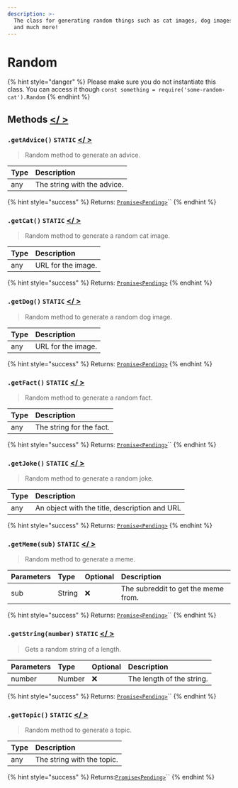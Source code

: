 ```yaml
---
description: >-
  The class for generating random things such as cat images, dog images, jokes
  and much more!
---
```


# Random

{% hint style="danger" %}
Please make sure you do not instantiate this class. You can access it though `const something = require('some-random-cat').Random`
{% endhint %}

##  Methods                                                                                                     [&lt;/ &gt;](https://github.com/Aktindo/some-random-cat/blob/main/src/Random.js)

### `.getAdvice()` `STATIC`                                                                                            [ &lt;/ &gt;](https://github.com/Aktindo/some-random-cat/blob/35cb1df940d8939da1c246cb1b68f1c06610242f/src/Random.js#L84)

> Random method to generate an advice.

| Type | Description |
| :--- | :--- |
| any | The string with the advice. |

{% hint style="success" %}
Returns: [`Promise<Pending>`](https://developer.mozilla.org/en-US/docs/Web/JavaScript/Reference/Global_Objects/Promise)\`\`
{% endhint %}

### `.getCat()` `STATIC`                                                                                                     [&lt;/ &gt;](https://github.com/Aktindo/some-random-cat/blob/35cb1df940d8939da1c246cb1b68f1c06610242f/src/Random.js#L14)

> Random method to generate a random cat image.

| Type | Description |
| :--- | :--- |
| any | URL for the image. |

{% hint style="success" %}
Returns: [`Promise<Pending>`](https://developer.mozilla.org/en-US/docs/Web/JavaScript/Reference/Global_Objects/Promise)
{% endhint %}

### `.getDog()` `STATIC`                                                                                                     [&lt;/ &gt;](https://github.com/Aktindo/some-random-cat/blob/35cb1df940d8939da1c246cb1b68f1c06610242f/src/Random.js#L24)

> Random method to generate a random dog image.

| Type | Description |
| :--- | :--- |
| any | URL for the image. |

{% hint style="success" %}
Returns: [`Promise<Pending>`](https://developer.mozilla.org/en-US/docs/Web/JavaScript/Reference/Global_Objects/Promise)
{% endhint %}

### `.getFact()` `STATIC`                                                                                                  [&lt;/ &gt;](https://github.com/Aktindo/some-random-cat/blob/35cb1df940d8939da1c246cb1b68f1c06610242f/src/Random.js#L101)

> Random method to generate a random fact.

| Type | Description |
| :--- | :--- |
| any | The string for the fact. |

{% hint style="success" %}
Returns: [`Promise<Pending>`](https://developer.mozilla.org/en-US/docs/Web/JavaScript/Reference/Global_Objects/Promise)\`\`
{% endhint %}

### `.getJoke()` `STATIC`                                                                                                  [&lt;/ &gt;](https://github.com/Aktindo/some-random-cat/blob/35cb1df940d8939da1c246cb1b68f1c06610242f/src/Random.js#L35)

> Random method to generate a random joke.

| Type | Description |
| :--- | :--- |
| any | An object with the title, description and URL |

{% hint style="success" %}
Returns: [`Promise<Pending>`](https://developer.mozilla.org/en-US/docs/Web/JavaScript/Reference/Global_Objects/Promise)
{% endhint %}

### `.getMeme(sub)` `STATIC`                                                                                           [&lt;/ &gt;](https://github.com/Aktindo/some-random-cat/blob/35cb1df940d8939da1c246cb1b68f1c06610242f/src/Random.js#L47)

> Random method to generate a meme.

| Parameters | Type | Optional | Description |
| :--- | :--- | :--- | :--- |
| sub | String |       ❌ | The subreddit to get the meme from. |

{% hint style="success" %}
Returns: [`Promise<Pending>`](https://developer.mozilla.org/en-US/docs/Web/JavaScript/Reference/Global_Objects/Promise)\`\`
{% endhint %}

### `.getString(number)` `STATIC`                                                                               [&lt;/ &gt;](https://github.com/Aktindo/some-random-cat/blob/35cb1df940d8939da1c246cb1b68f1c06610242f/src/Random.js#L73)

> Gets a random string of a length.

| Parameters | Type | Optional | Description |
| :--- | :--- | :--- | :--- |
| number | Number |       ❌ | The length of the string. |

{% hint style="success" %}
Returns: [`Promise<Pending>`](https://developer.mozilla.org/en-US/docs/Web/JavaScript/Reference/Global_Objects/Promise)\`\`
{% endhint %}

### `.getTopic()` `STATIC`                                                                                                [&lt;/ &gt;](https://github.com/Aktindo/some-random-cat/blob/35cb1df940d8939da1c246cb1b68f1c06610242f/src/Random.js#L111)

> Random method to generate a topic.

| Type | Description |
| :--- | :--- |
| any | The string with the topic. |

{% hint style="success" %}
Returns:[`Promise<Pending>`](https://developer.mozilla.org/en-US/docs/Web/JavaScript/Reference/Global_Objects/Promise)\`\`
{% endhint %}

